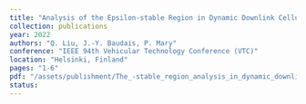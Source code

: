 ```yaml
---
title: "Analysis of the Epsilon-stable Region in Dynamic Downlink Cellular Networks"
collection: publications
year: 2022
authors: "Q. Liu, J.-Y. Baudais, P. Mary"
conference: "IEEE 94th Vehicular Technology Conference (VTC)"
location: "Helsinki, Finland"
pages: "1-6"
pdf: "/assets/publishment/The_-stable_region_analysis_in_dynamic_downlink_cellular_networks.pdf"
status:
---
```

